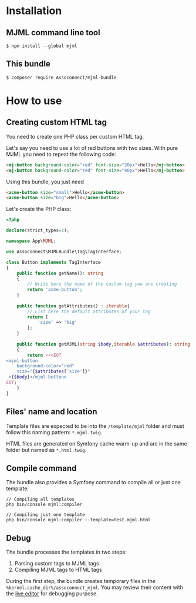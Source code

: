Installation
============

MJML command line tool
----------------------

```console
$ npm install --global mjml
```

This bundle
-----------

```console
$ composer require Assoconnect/mjml-bundle
```

How to use
==========

Creating custom HTML tag
------------------------

You need to create one PHP class per custom HTML tag.

Let's say you need to use a lot of red buttons with two sizes. With pure MJML you need to repeat the following code:

```html
<mj-button background-color="red" font-size="20px">Hello</mj-button>
<mj-button background-color="red" font-size="40px">Hello</mj-button>
```

Using this bundle, you just need
```html
<acme-button size="small">Hello</acme-button>
<acme-button size="big">Hello</acme-button>
```

Let's create the PHP class:

```php
<?php

declare(strict_types=1);

namespace App\MJML;

use Assoconnect\MJMLBundle\Tag\TagInterface;

class Button implements TagInterface
{
    public function getName(): string 
    {
        // Write here the name of the custom tag you are creating
        return 'acme-button';
    }
    
    public function getAttributes() : iterable{
        // List here the default attributes of your tag
        return [
            'size' => 'big'
        ];
    }
    
    public function getMJML(string $body,iterable $attributes): string
    {
        return <<<EOT
<mjml-button
    background-color="red"
    size="{$attributes['size']}"
 >{$body}</mjml-button>
EOT;
    }
}
```

Files' name and location
------------------------

Template files are expected to be into the `/template/mjml` folder and must follow this naming pattern: `*.mjml.twig`.

HTML files are generated on Symfony cache warm-up and are in the same folder but named as `*.html.twig`.

Compile command
---------------

The bundle also provides a Symfony command to compile all or just one template:

```console
// Compiling all templates
php bin/console mjml:compiler

// Compiling just one template
php bin/console mjml:compiler --template=test.mjml.html
```

Debug
-----

The bundle processes the templates in two steps:
1. Parsing custom tags to MJML tags
2. Compiling MJML tags to HTML tags

During the first step, the bundle creates temporary files in the `%kernel.cache_dir%/assoconnect_mjml`. You may review their content with the [live editor](https://mjml.io/try-it-live) for debugging purpose. 